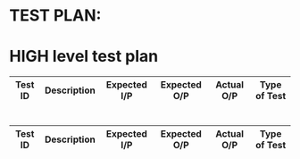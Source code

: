 # TEST PLAN:
# HIGH level test plan
|Test ID| Description| Expected I/P | Expected O/P |Actual O/P |Type of Test|
|---|---|---|---|---|---|

#
|Test ID| Description| Expected I/P | Expected O/P |Actual O/P |Type of Test|
|---|---|---|---|---|---|